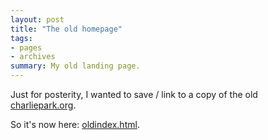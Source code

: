 ```yaml
---
layout: post
title: "The old homepage"
tags:
- pages
- archives
summary: My old landing page.
---
```


Just for posterity, I wanted to save / link to a copy of the old [charliepark.org](http://charliepark.org).

So it's now here: [oldindex.html](http://charliepark.org/oldindex.html).